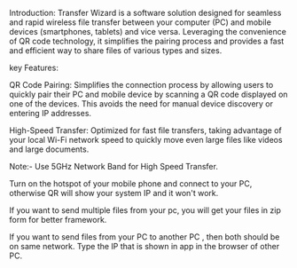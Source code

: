 Introduction:
Transfer Wizard is a software solution designed for seamless and rapid wireless file transfer between your computer (PC) and mobile devices (smartphones, tablets) and vice versa. Leveraging the convenience of QR code technology, it simplifies the pairing process and provides a fast and efficient way to share files of various types and sizes.

key Features:

QR Code Pairing: Simplifies the connection process by allowing users to quickly pair their PC and mobile device by scanning a QR code displayed on one of the devices. This avoids the need for manual device discovery or entering IP addresses.

High-Speed Transfer: Optimized for fast file transfers, taking advantage of your local Wi-Fi network speed to quickly move even large files like videos and large documents.


Note:-
Use 5GHz Network Band for High Speed Transfer. 

Turn on the hotspot of your mobile phone and connect to your PC, otherwise QR will show your system IP and it won't work.

If you want to send multiple files from your pc, you will get your files in zip form for better framework.

If you want to send files from your PC to another PC , then both should be on same network. Type the IP that is shown in app in the browser of other PC.
